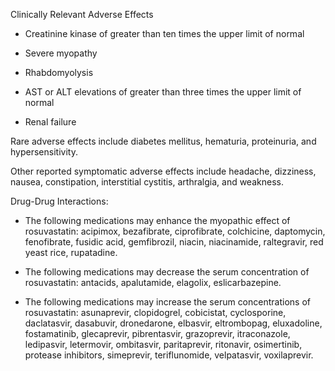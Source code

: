 Clinically Relevant Adverse Effects

- Creatinine kinase of greater than ten times the upper limit of normal

- Severe myopathy

- Rhabdomyolysis

- AST or ALT elevations of greater than three times the upper limit of normal

- Renal failure

Rare adverse effects include diabetes mellitus, hematuria, proteinuria, and hypersensitivity.

Other reported symptomatic adverse effects include headache, dizziness, nausea, constipation, interstitial cystitis, arthralgia, and weakness.

Drug-Drug Interactions:

- The following medications may enhance the myopathic effect of rosuvastatin: acipimox, bezafibrate, ciprofibrate, colchicine, daptomycin, fenofibrate, fusidic acid, gemfibrozil, niacin, niacinamide, raltegravir, red yeast rice, rupatadine.

- The following medications may decrease the serum concentration of rosuvastatin: antacids, apalutamide, elagolix, eslicarbazepine.

- The following medications may increase the serum concentrations of rosuvastatin: asunaprevir, clopidogrel, cobicistat, cyclosporine, daclatasvir, dasabuvir, dronedarone, elbasvir, eltrombopag, eluxadoline, fostamatinib, glecaprevir, pibrentasvir, grazoprevir, itraconazole, ledipasvir, letermovir, ombitasvir, paritaprevir, ritonavir, osimertinib, protease inhibitors, simeprevir, teriflunomide, velpatasvir, voxilaprevir.